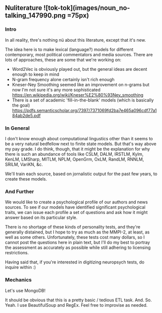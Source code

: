 ## Nuliterature ![tok-tok](images/noun_no-talking_147990.png =75px)

### Intro

In all reality, thre's nothing nü about this literature, except that it's new. 

The idea here is to make lexical (language?) models for different contemporary, most political commentators and media sources. There are lots of approaches, these are some that we're working on:

- Word2Vec is obviously played out, but the general ideas are decent enough to keep in mind
- N-gram frequency alone certainly isn't rich enough
- Kneser-Ney Smoothing seemed like an improvement on n-grams but now I'm not sure it's any more sophisticated
	https://en.wikipedia.org/wiki/Kneser%E2%80%93Ney_smoothing
- There is a set of academic 'fill-in-the-blank' models (which is basically the goal)
	https://pdfs.semanticscholar.org/7397/7371069fd2ba7e465a096cdf77a184ab2de5.pdf


### In General

I don't know enough about computational lingustics other than it seems to be a very natural bedfellow next to finite state models. But that's way above my pay grade. I do think, though, that it might be the explanation for why there is such an abundance of tools like CSLM, DALM, IRSTLM, Kylm, KenLM, LMSharp, MITLM, NPLM, OpenGrm, OxLM, RandLM, RNNLM, SRILM, VariKN, &c.

We'll train each source, based on jornalistic output for the past few years, to create these models.


### And Further

We would like to create a psychological profile of our authors and news sources. To see if our models have identified significant psychological traits, we can issue each profile a set of questions and ask how it might answer based on its particular style. 

There is no shortage of these kinds of personality tests, and they're generally distained, but I hope to try as much as the MMPI-2, at least, as well as some others. Unfortunately, these tests cost many dollars, so I cannot post the questions here in plain text, but I'll do my best to portray the assessment as accurately as possible while still adhering to licensing restrictions.

Having said that, if you're interested in digitizing neuropsych tests, do inquire within :)


### Mechanics
Let's use MongoDB!

It should be obvious that this is a pretty basic / tedious ETL task. And. So. Yeah. I use BeautifulSoup and RegEx. Feel free to improvise as needed.